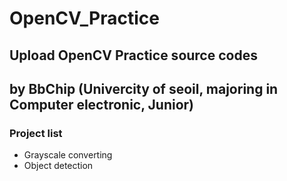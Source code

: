 # OpenCV_Practice

## Upload OpenCV Practice source codes

## by BbChip (Univercity of seoil, majoring in Computer electronic, Junior)

### Project list
- Grayscale converting
- Object detection
